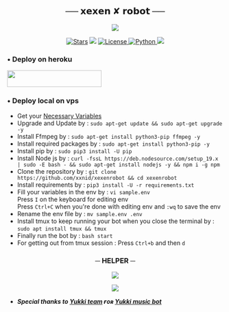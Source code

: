 <h2 align="center">
    ── 𝘅𝗲𝘅𝗲𝗻 ✘ 𝗿𝗼𝗯𝗼𝘁 ──
</h2>

<p align="center">
  <img src="https://graph.org/file/0623f86cc81a147e6428f.jpg">
</p>

<p align="center">
<a href="https://github.com/xxnid/xexenrobot/stargazers"><img src="https://img.shields.io/github/stars/xexenrobot/xexenrobot?color=black&logo=github&logoColor=black&style=for-the-badge" alt="Stars" /></a>
<a href="https://github.com/xxnid/xexenrobot/network/members"> <img src="https://img.shields.io/github/forks/xxnid/xexenrobot?color=black&logo=github&logoColor=black&style=for-the-badge" /></a>
<a href="https://github.com/xxnid/xexenrobot/blob/master/LICENSE"> <img src="https://img.shields.io/badge/License-MIT-blueviolet?style=for-the-badge" alt="License" /> </a>
<a href="https://www.python.org/"> <img src="https://img.shields.io/badge/Written%20in-Python-orange?style=for-the-badge&logo=python" alt="Python" /> </a>
<a href="https://github.com/xxnid/xexenrobot/commits/xxnid"> <img src="https://img.shields.io/github/last-commit/xxnid/xexenrobot?color=blue&logo=github&logoColor=green&style=for-the-badge" /></a>
</p>

<h3 align="left">
    • Deploy on heroku
</h3>

<p align="left"><a href="https://dashboard.heroku.com/new?template=https://github.com/xxnid/xexenrobot"> <img src="https://img.shields.io/badge/Deploy%20On%20Heroku-black?style=for-the-badge&logo=heroku" width="220" height="38.45"/></a></p>

<h3 align="left">
    • Deploy local on vps
</h3>

- Get your [Necessary Variables](https://github.com/xxnid/xexenrobot/blob/master/sample.env)
- Upgrade and Update by :
`sudo apt-get update && sudo apt-get upgrade -y`
- Install Ffmpeg by :
`sudo apt-get install python3-pip ffmpeg -y`
- Install required packages by :
`sudo apt-get install python3-pip -y`
- Install pip by :
`sudo pip3 install -U pip`
- Install Node js by :
`curl -fssL https://deb.nodesource.com/setup_19.x | sudo -E bash - && sudo apt-get install nodejs -y && npm i -g npm`
- Clone the repository by :
`git clone https://github.com/xxnid/xexenrobot && cd xexenrobot`
- Install requirements by :
`pip3 install -U -r requirements.txt`
- Fill your variables in the env by :
`vi sample.env`<br>
Press `I` on the keyboard for editing env<br>
Press `Ctrl+C` when you're done with editing env and `:wq` to save the env<br>
- Rename the env file by :
`mv sample.env .env`
- Install tmux to keep running your bot when you close the terminal by :
`sudo apt install tmux && tmux`
- Finally run the bot by :
`bash start`
- For getting out from tmux session : Press `Ctrl+b` and then `d`<br>


<h3 align="center">
    ─ HELPER ─
</h3>

<p align="center">
<a href="https://telegram.me/DevilsHeavenMF"><img src="https://img.shields.io/badge/-Support%20Group-blue.svg?style=for-the-badge&logo=Telegram"></a>
</p>

<p align="center">
<a href="https://telegram.me/FallenAssociation"><img src="https://img.shields.io/badge/-Support%20Channel-blue.svg?style=for-the-badge&logo=Telegram"></a>
</p>

- <b> _Special thanks to [Yukki team](https://github.com/TeamYukki) ғᴏʀ [Yukki music bot](https://github.com/TeamYukki/YukkiMusicBot)_ </b>
